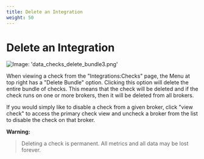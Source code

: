 ```yaml
---
title: Delete an Integration
weight: 50
---
```


# Delete an Integration

![Image: 'data_checks_delete_bundle3.png'](/images/circonus/data_checks_delete_bundle3.png)

When viewing a check from the "Integrations:Checks" page, the Menu at top right has a "Delete Bundle" option. Clicking this option will delete the entire bundle of checks. This means that the check will be deleted and if the check runs on one or more brokers, then it will be deleted from all brokers.

If you would simply like to disable a check from a given broker, click "view check" to access the primary check view and uncheck a broker from the list to disable the check on that broker.

**Warning:**
> Deleting a check is permanent. All metrics and all data may be lost forever.
